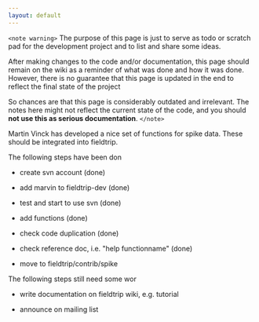 ```yaml
---
layout: default
---
```


`<note warning>`
The purpose of this page is just to serve as todo or scratch pad for the development project and to list and share some ideas. 

After making changes to the code and/or documentation, this page should remain on the wiki as a reminder of what was done and how it was done. However, there is no guarantee that this page is updated in the end to reflect the final state of the project

So chances are that this page is considerably outdated and irrelevant. The notes here might not reflect the current state of the code, and you should **not use this as serious documentation**.
`</note>`

Martin Vinck has developed a nice set of functions for spike data. These should be integrated into fieldtrip.

The following steps have been don

*  create svn account (done)

*  add marvin to fieldtrip-dev (done)

*  test and start to use svn (done)

*  add functions (done)

*  check code duplication (done)

*  check reference doc, i.e. "help functionname" (done)

*  move to fieldtrip/contrib/spike

The following steps still need some wor

*  write documentation on fieldtrip wiki, e.g. tutorial

*  announce on mailing list


 
